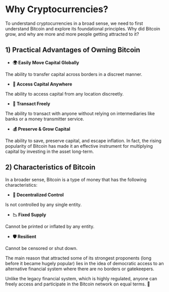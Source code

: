 # Why Cryptocurrencies?

To understand cryptocurrencies in a broad sense, we need to first understand Bitcoin and explore its foundational principles. Why did Bitcoin grow, and why are more and more people getting attracted to it?

## 1)  Practical Advantages of Owning Bitcoin


- **🌍 Easily Move Capital Globally**


The ability to transfer capital across borders in a discreet manner.


- **📍 Access Capital Anywhere**

The ability to access capital from any location discreetly.

- **🤝 Transact Freely**

The ability to transact with anyone without relying on intermediaries like banks or a money transmitter service.

- **💰 Preserve & Grow Capital**

The ability to save, preserve capital, and escape inflation. In fact, the rising popularity of Bitcoin has made it an effective instrument for multiplying capital by investing in the asset long-term.

## 2)  Characteristics of Bitcoin
   In a broader sense, Bitcoin is a type of money that has the following characteristics:

- **🔗 Decentralized Control**

Is not controlled by any single entity.

- **📉 Fixed Supply**

Cannot be printed or inflated by any entity.

- **🛡️ Resilient**

Cannot be censored or shut down.

The main reason that attracted some of its strongest proponents (long before it became hugely popular) lies in the idea of democratic access to an alternative financial system where there are no borders or gatekeepers.

Unlike the legacy financial system, which is highly regulated, anyone can freely access and participate in the Bitcoin network on equal terms. 🔗
